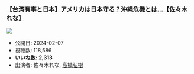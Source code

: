### [【台湾有事と日本】アメリカは日本守る？沖縄危機とは…【佐々木れな】](https://www.youtube.com/watch?v=ijzP9OrXlRU)
[![](https://img.youtube.com/vi/ijzP9OrXlRU/sddefault.jpg)](https://www.youtube.com/watch?v=ijzP9OrXlRU)
-   公開日: 2024-02-07
-   視聴数: 118,586
-   **いいね数: 2,313**
-   出演者: 佐々木れな, [高橋弘樹](/rehacq_fan/people/高橋弘樹 "wikilink")
